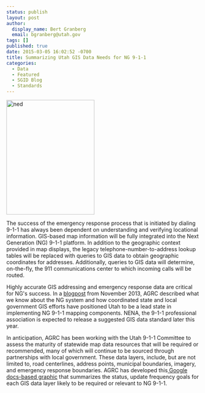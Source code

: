 ```yaml
---
status: publish
layout: post
author:
  display_name: Bert Granberg
  email: bgranberg@utah.gov
tags: []
published: true
date: 2015-03-05 16:02:52 -0700
title: Summarizing Utah GIS Data Needs for NG 9-1-1
categories:
  - Data
  - Featured
  - SGID Blog
  - Standards
---
```

<p><a  title="911flyer" href="https://docs.google.com/presentation/d/1Xy7brkt6DrqEMz68dGliU1vQbs0lV-or6R1d_u5gvGs/edit?usp=sharing"><img class="inline-text-left" style="border: 0px solid black;" src="{{ "/images/NG911LayerStatus-230x300.png" | prepend: site.baseurl }}" alt="ned" width="230" height="300" /></a></p>
<p>The success of the emergency response process that is initiated by dialing 9-1-1 has always been dependent on understanding and verifying locational information.  GIS-based map information will be fully integrated into the Next Generation (NG) 9-1-1 platform. In addition to the geographic context provided in map displays,  the legacy telephone-number-to-address lookup tables will be replaced with queries to GIS data to obtain geographic coordinates for addresses. Additionally, queries to GIS data will determine, on-the-fly, the 911 communications center to which incoming calls will be routed.</p>
<p>Highly accurate GIS addressing and emergency response data are critical for NG's success. In a <a href="{{ "/utah-mapping-resources-well-prepared-for-nextgen-911/" | prepend: site.baseurl }}">blogpost</a> from November 2013, AGRC described what we know about the NG system and how coordinated state and local government GIS efforts have positioned Utah to be a lead state in implementing NG 9-1-1 mapping components. NENA, the 9-1-1 professional association is expected to release a suggested GIS data standard later this year.</p>
<p>In anticipation, AGRC has been working with the Utah 9-1-1 Committee to assess the maturity of statewide map data resources that will be required or recommended, many of which will continue to be sourced through partnerships with local government.  These data layers, include, but are not limited to, road centerlines, address points, municipal boundaries, imagery, and emergency response boundaries. AGRC has developed this<a href="https://docs.google.com/presentation/d/1Xy7brkt6DrqEMz68dGliU1vQbs0lV-or6R1d_u5gvGs/edit?usp=sharing"> Google docs-based graphic</a> that summarizes the status, update frequency goals for each GIS data layer likely to be required or relevant to NG 9-1-1.</p>
